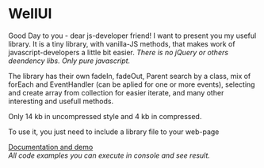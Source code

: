 # WellUI
Good Day to you - dear js-developer friend!  I want to present you my useful library. 
It is a tiny library, with vanilla-JS methods, that makes work of javascript-developers a little bit easier.
<i>There is no jQuery or others deendency libs. Only pure javascript.</i>

The library has their own fadeIn, fadeOut, Parent search by a class,
mix of forEach and EventHandler (can be aplied for one or more events),
selecting and create array from collection for easier iterate, and many other interesting and usefull methods.

Only 14 kb in uncompressed style and 4 kb in compressed.

To use it, you just need to include a library file to your web-page 
<code><script type="text/javascript" src="/your_path/WellUI.js"></script></code>

<a href="http://wellnine.github.io/WellUI" target="_blank">Documentation and demo</a>  
<i>All code examples  you can execute in console and see result.</i>

